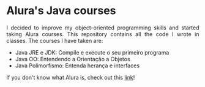 # Alura's Java courses

<p align="justify">
  I decided to improve my object-oriented programming skills and started taking Alura courses. This repository contains all the code I wrote in classes. The courses I have taken are:
</p>

<ul>
  <li> Java JRE e JDK: Compile e execute o seu primeiro programa
  <li> Java OO: Entendendo a Orientação a Objetos
  <li> Java Polimorfismo: Entenda herança e interfaces
</ul>

<p align="justify">
  If you don't know what Alura is, check out this <a href="https://www.alura.com.br/">link</a>!
</p>
